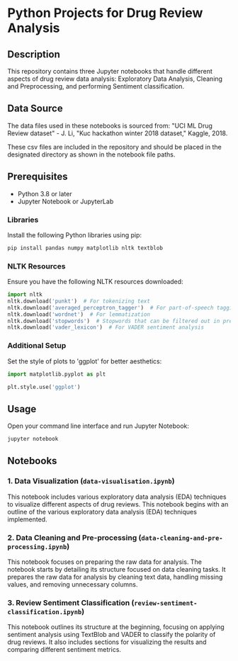 
# Python Projects for Drug Review Analysis

## Description
This repository contains three Jupyter notebooks that handle different aspects of drug review data analysis: Exploratory Data Analysis, Cleaning and Preprocessing, and performing Sentiment classification.

## Data Source
The data files used in these notebooks is sourced from: "UCI ML Drug Review dataset" - J. Li, "Kuc hackathon winter 2018 dataset," Kaggle, 2018. 

These csv files are included in the repository and should be placed in the designated directory as shown in the notebook file paths.

## Prerequisites
- Python 3.8 or later
- Jupyter Notebook or JupyterLab

### Libraries
Install the following Python libraries using pip:

```bash
pip install pandas numpy matplotlib nltk textblob
```

### NLTK Resources
Ensure you have the following NLTK resources downloaded:

```python
import nltk
nltk.download('punkt')  # For tokenizing text
nltk.download('averaged_perceptron_tagger')  # For part-of-speech tagging
nltk.download('wordnet')  # For lemmatization
nltk.download('stopwords')  # Stopwords that can be filtered out in preprocessing
nltk.download('vader_lexicon')  # For VADER sentiment analysis
```

### Additional Setup
Set the style of plots to 'ggplot' for better aesthetics:

```python
import matplotlib.pyplot as plt

plt.style.use('ggplot')
```

## Usage
Open your command line interface and run Jupyter Notebook:

```bash
jupyter notebook
```

## Notebooks

### 1. Data Visualization (`data-visualisation.ipynb`)
This notebook includes various exploratory data analysis (EDA) techniques to visualize different aspects of drug reviews. This notebook begins with an outline of the various exploratory data analysis (EDA) techniques implemented.

### 2. Data Cleaning and Pre-processing (`data-cleaning-and-pre-processing.ipynb`)
This notebook focuses on preparing the raw data for analysis. The notebook starts by detailing its structure focused on data cleaning tasks. It prepares the raw data for analysis by cleaning text data, handling missing values, and removing unnecessary columns.

### 3. Review Sentiment Classification (`review-sentiment-classification.ipynb`)
This notebook outlines its structure at the beginning, focusing on applying sentiment analysis using TextBlob and VADER to classify the polarity of drug reviews. It also includes sections for visualizing the results and comparing different sentiment metrics.

